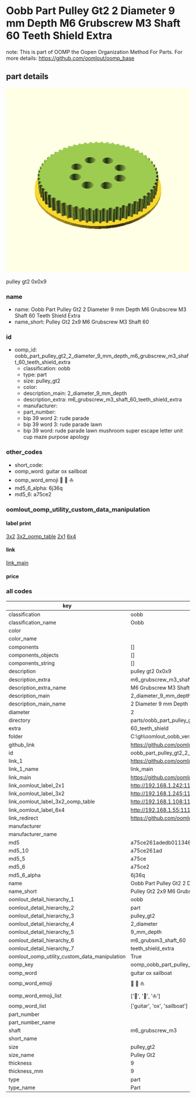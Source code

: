 # Oobb Part Pulley Gt2 2 Diameter 9 mm Depth M6 Grubscrew M3 Shaft 60 Teeth Shield Extra  

note: This is part of OOMP the Oopen Organization Method For Parts. For more details: https://github.com/oomlout/oomp_base

##  part details
  

[![](3dpr.png)](3dpr.png)

pulley gt2 0x0x9



### name
* name: Oobb Part Pulley Gt2 2 Diameter 9 mm Depth M6 Grubscrew M3 Shaft 60 Teeth Shield Extra
* name_short: Pulley Gt2 2x9 M6 Grubscrew M3 Shaft 60
### id
* oomp_id: oobb_part_pulley_gt2_2_diameter_9_mm_depth_m6_grubscrew_m3_shaft_60_teeth_shield_extra
  * classification: oobb
  * type: part
  * size: pulley_gt2
  * color: 
  * description_main: 2_diameter_9_mm_depth
  * description_extra: m6_grubscrew_m3_shaft_60_teeth_shield_extra
  * manufacturer: 
  * part_number: 
  * bip 39 word 2: rude parade
  * bip 39 word 3: rude parade lawn
  * bip 39 word: rude parade lawn mushroom super escape letter unit cup maze purpose apology

### other_codes
* short_code: 
* oomp_word: guitar ox sailboat
* oomp_word_emoji :guitar: :ox: :sailboat:
* md5_6_alpha: 6j36q
* md5_6: a75ce2






### oomlout_oomp_utility_custom_data_manipulation
#### label print
[3x2](http://192.168.1.245:1112/?label=oomp%206j36q)
[3x2_oomp_table](http://192.168.1.108:1112/?label=oomp%206j36q)
[2x1](http://192.168.1.242:1112/?label=oomp%206j36q)
[6x4](http://192.168.1.55:1112/?label=oomp%206j36q)    

#### link

[link_main](https://github.com/oomlout/oomlout_oobb_version_4_generated_parts/tree/main/navigation_oomp/oobb/part/pulley_gt2/2_diameter_9_mm_depth/m6_grubscrew_m3_shaft_60_teeth_shield_extra/part)                              

#### price







### all codes 
| key | value |  
| --- | --- |  
| classification | oobb |  
| classification_name | Oobb |  
| color |  |  
| color_name |  |  
| components | [] |  
| components_objects | [] |  
| components_string | [] |  
| description | pulley gt2 0x0x9 |  
| description_extra | m6_grubscrew_m3_shaft_60_teeth_shield_extra |  
| description_extra_name | M6 Grubscrew M3 Shaft 60 Teeth Shield Extra |  
| description_main | 2_diameter_9_mm_depth |  
| description_main_name | 2 Diameter 9 mm Depth |  
| diameter | 2 |  
| directory | parts/oobb_part_pulley_gt2_2_diameter_9_mm_depth_m6_grubscrew_m3_shaft_60_teeth_shield_extra |  
| extra | 60_teeth_shield |  
| folder | C:\gh\oomlout_oobb_version_4_generated_parts\parts\oobb_part_pulley_gt2_2_diameter_9_mm_depth_m6_grubscrew_m3_shaft_60_teeth_shield_extra |  
| github_link | https://github.com/oomlout/oomlout_oomp_part_src/tree/main/parts/oobb_part_pulley_gt2_2_diameter_9_mm_depth_m6_grubscrew_m3_shaft_60_teeth_shield_extra |  
| id | oobb_part_pulley_gt2_2_diameter_9_mm_depth_m6_grubscrew_m3_shaft_60_teeth_shield_extra |  
| link_1 | https://github.com/oomlout/oomlout_oobb_version_4_generated_parts/tree/main/navigation_oomp/oobb/part/pulley_gt2/2_diameter_9_mm_depth/m6_grubscrew_m3_shaft_60_teeth_shield_extra/part |  
| link_1_name | link_main |  
| link_main | https://github.com/oomlout/oomlout_oobb_version_4_generated_parts/tree/main/navigation_oomp/oobb/part/pulley_gt2/2_diameter_9_mm_depth/m6_grubscrew_m3_shaft_60_teeth_shield_extra/part |  
| link_oomlout_label_2x1 | http://192.168.1.242:1112/?label=oomp%206j36q |  
| link_oomlout_label_3x2 | http://192.168.1.245:1112/?label=oomp%206j36q |  
| link_oomlout_label_3x2_oomp_table | http://192.168.1.108:1112/?label=oomp%206j36q |  
| link_oomlout_label_6x4 | http://192.168.1.55:1112/?label=oomp%206j36q |  
| link_redirect | https://github.com/oomlout/oomlout_oobb_version_4_generated_parts/tree/main/parts/oobb_pulley_gt2_02_09_ex_60_teeth_shield_sh_m6_grubscrew_m3 |  
| manufacturer |  |  
| manufacturer_name |  |  
| md5 | a75ce261adedb011346cd91cfc2805e7 |  
| md5_10 | a75ce261ad |  
| md5_5 | a75ce |  
| md5_6 | a75ce2 |  
| md5_6_alpha | 6j36q |  
| name | Oobb Part Pulley Gt2 2 Diameter 9 mm Depth M6 Grubscrew M3 Shaft 60 Teeth Shield Extra |  
| name_short | Pulley Gt2 2x9 M6 Grubscrew M3 Shaft 60 |  
| oomlout_detail_hierarchy_1 | oobb |  
| oomlout_detail_hierarchy_2 | part |  
| oomlout_detail_hierarchy_3 | pulley_gt2 |  
| oomlout_detail_hierarchy_4 | 2_diameter |  
| oomlout_detail_hierarchy_5 | 9_mm_depth |  
| oomlout_detail_hierarchy_6 | m6_grubsm3_shaft_60 |  
| oomlout_detail_hierarchy_7 | teeth_shield_extra |  
| oomlout_oomp_utility_custom_data_manipulation | True |  
| oomp_key | oomp_oobb_part_pulley_gt2_2_diameter_9_mm_depth_m6_grubscrew_m3_shaft_60_teeth_shield_extra |  
| oomp_word | guitar ox sailboat |  
| oomp_word_emoji | :guitar: :ox: :sailboat: |  
| oomp_word_emoji_list | [':guitar:', ':ox:', ':sailboat:'] |  
| oomp_word_list | ['guitar', 'ox', 'sailboat'] |  
| part_number |  |  
| part_number_name |  |  
| shaft | m6_grubscrew_m3 |  
| short_name |  |  
| size | pulley_gt2 |  
| size_name | Pulley Gt2 |  
| thickness | 9 |  
| thickness_mm | 9 |  
| type | part |  
| type_name | Part |  
